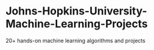 # Johns-Hopkins-University-Machine-Learning-Projects
20+ hands-on machine learning algorithms and projects

